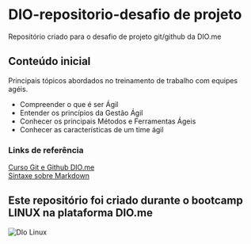 # **DIO-repositorio-desafio de projeto**
Repositório criado para o desafio de projeto git/github da DIO.me

## Conteúdo inicial
Principais tópicos abordados no treinamento de trabalho com equipes agéis.
- Compreender o que é ser Ágil  
- Entender os princípios da Gestão Ágil  
- Conhecer os principais Métodos e Ferramentas Ágeis  
- Conhecer as características de um time ágil

### Links de referência
[Curso Git e Github DIO.me](https://web.dio.me/course/introducao-ao-git-e-ao-github/learning/75b9fe49-6ed4-4480-83a7-7e37fc356aa9)  
[Sintaxe sobre Markdown](https://www.markdownguide.org/basic-syntax)

## Este repositório foi criado durante o bootcamp LINUX na plataforma DIO.me
![DIo Linux](https://user-images.githubusercontent.com/92057489/218205908-d778b90c-32e8-434e-8af9-f9cd9f91f9e4.jpg)
